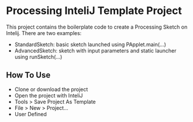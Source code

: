 # Processing InteliJ Template Project

This project contains the boilerplate code to create a Processing Sketch on Intelij.
There are two examples:
 - StandardSketch: basic sketch launched using PApplet.main(...)
 - AdvancedSketch: sketch with input parameters and static launcher using runSketch(...)

## How To Use

 - Clone or download the project
 - Open the project with InteliJ
 - Tools > Save Project As Template
 - File > New > Project...
 - User Defined